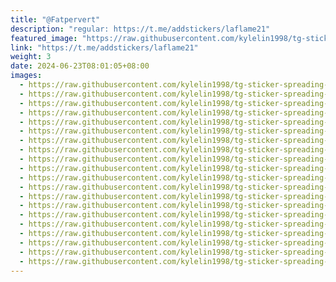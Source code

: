 ```yaml
---
title: "@Fatpervert"
description: "regular: https://t.me/addstickers/laflame21"
featured_image: "https://raw.githubusercontent.com/kylelin1998/tg-sticker-spreading-worldwide-images/main/img/b280e9c3-5f0b-4b63-a1b5-b674911f99b1.jpg"
link: "https://t.me/addstickers/laflame21"
weight: 3
date: 2024-06-23T08:01:05+08:00
images:
  - https://raw.githubusercontent.com/kylelin1998/tg-sticker-spreading-worldwide-images/main/img/b280e9c3-5f0b-4b63-a1b5-b674911f99b1.jpg
  - https://raw.githubusercontent.com/kylelin1998/tg-sticker-spreading-worldwide-images/main/img/e37cae94-69b1-466c-ae97-6baaa30256b0.jpg
  - https://raw.githubusercontent.com/kylelin1998/tg-sticker-spreading-worldwide-images/main/img/391998fd-ca39-46ed-aa3c-548e9f267286.jpg
  - https://raw.githubusercontent.com/kylelin1998/tg-sticker-spreading-worldwide-images/main/img/0f8c9fab-9960-4b42-8d48-9e5f4d998019.jpg
  - https://raw.githubusercontent.com/kylelin1998/tg-sticker-spreading-worldwide-images/main/img/4d17d367-20c9-4bb8-87d2-35f83fa8cc38.jpg
  - https://raw.githubusercontent.com/kylelin1998/tg-sticker-spreading-worldwide-images/main/img/f91b1682-ea2c-4cff-8903-d539d63a5c93.jpg
  - https://raw.githubusercontent.com/kylelin1998/tg-sticker-spreading-worldwide-images/main/img/ac2ad9ea-f040-49d9-ba43-932cecf4ff92.jpg
  - https://raw.githubusercontent.com/kylelin1998/tg-sticker-spreading-worldwide-images/main/img/a6d06cbc-fd40-494c-a314-55ebf64bda9e.jpg
  - https://raw.githubusercontent.com/kylelin1998/tg-sticker-spreading-worldwide-images/main/img/a088ee8e-dcd7-4956-b94c-db8c540f1490.jpg
  - https://raw.githubusercontent.com/kylelin1998/tg-sticker-spreading-worldwide-images/main/img/1962c784-4bc3-4b6c-ac41-0572d683e4d5.jpg
  - https://raw.githubusercontent.com/kylelin1998/tg-sticker-spreading-worldwide-images/main/img/ea46fe29-6bbb-480b-985f-3b766c8dc7b5.jpg
  - https://raw.githubusercontent.com/kylelin1998/tg-sticker-spreading-worldwide-images/main/img/09c7e2bf-44ae-4fa4-a918-f9bd851e3907.jpg
  - https://raw.githubusercontent.com/kylelin1998/tg-sticker-spreading-worldwide-images/main/img/8a3be53e-5eff-4ccd-819c-1472c238ed44.jpg
  - https://raw.githubusercontent.com/kylelin1998/tg-sticker-spreading-worldwide-images/main/img/7d8fe394-bc54-473a-aa69-6ce514ae2bb9.jpg
  - https://raw.githubusercontent.com/kylelin1998/tg-sticker-spreading-worldwide-images/main/img/6f06f799-d633-4ff6-8ed2-5635290006b6.jpg
  - https://raw.githubusercontent.com/kylelin1998/tg-sticker-spreading-worldwide-images/main/img/c1cdbf13-ea06-4343-a99b-308e2d3afc5f.jpg
  - https://raw.githubusercontent.com/kylelin1998/tg-sticker-spreading-worldwide-images/main/img/f0e60f3c-98fa-4afc-b5fb-f1e5af2186d9.jpg
  - https://raw.githubusercontent.com/kylelin1998/tg-sticker-spreading-worldwide-images/main/img/e72f6ca9-87d7-438d-85bf-acb2164b96c3.jpg
  - https://raw.githubusercontent.com/kylelin1998/tg-sticker-spreading-worldwide-images/main/img/c6d6b6db-02c9-4ae1-bbd8-5c1e5f6754a2.jpg
  - https://raw.githubusercontent.com/kylelin1998/tg-sticker-spreading-worldwide-images/main/img/1235f411-f0ef-4073-98f8-2dceb758ba62.jpg
---
```

